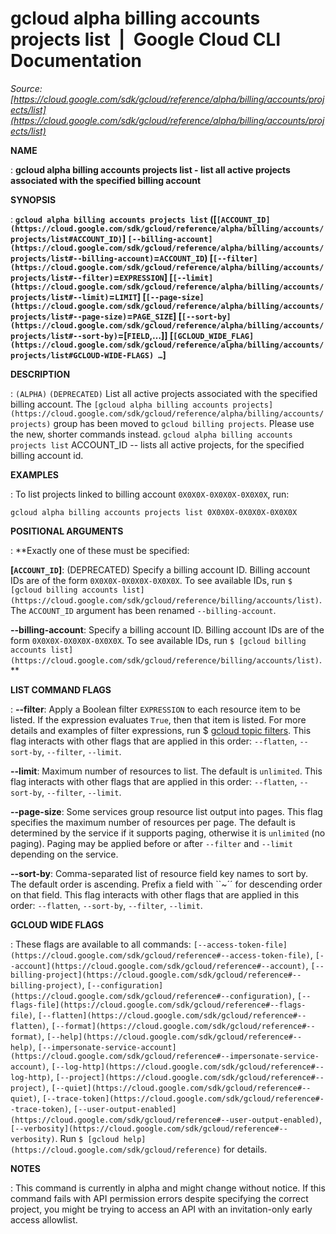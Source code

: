 # gcloud alpha billing accounts projects list  |  Google Cloud CLI Documentation

*Source: [https://cloud.google.com/sdk/gcloud/reference/alpha/billing/accounts/projects/list](https://cloud.google.com/sdk/gcloud/reference/alpha/billing/accounts/projects/list)*

**NAME**

: **gcloud alpha billing accounts projects list - list all active projects associated with the specified billing account**

**SYNOPSIS**

: **`gcloud alpha billing accounts projects list` ([`[ACCOUNT_ID](https://cloud.google.com/sdk/gcloud/reference/alpha/billing/accounts/projects/list#ACCOUNT_ID)`] `[--billing-account](https://cloud.google.com/sdk/gcloud/reference/alpha/billing/accounts/projects/list#--billing-account)`=`ACCOUNT_ID`) [`[--filter](https://cloud.google.com/sdk/gcloud/reference/alpha/billing/accounts/projects/list#--filter)`=`EXPRESSION`] [`[--limit](https://cloud.google.com/sdk/gcloud/reference/alpha/billing/accounts/projects/list#--limit)`=`LIMIT`] [`[--page-size](https://cloud.google.com/sdk/gcloud/reference/alpha/billing/accounts/projects/list#--page-size)`=`PAGE_SIZE`] [`[--sort-by](https://cloud.google.com/sdk/gcloud/reference/alpha/billing/accounts/projects/list#--sort-by)`=[`FIELD`,…]] [`[GCLOUD_WIDE_FLAG](https://cloud.google.com/sdk/gcloud/reference/alpha/billing/accounts/projects/list#GCLOUD-WIDE-FLAGS) …`]**

**DESCRIPTION**

: `(ALPHA)` `(DEPRECATED)` List all active projects
associated with the specified billing account.
The `[gcloud
alpha billing accounts projects](https://cloud.google.com/sdk/gcloud/reference/alpha/billing/accounts/projects)` group has been moved to `gcloud
billing projects`. Please use the new, shorter commands instead.
`gcloud alpha billing accounts projects list` ACCOUNT_ID -- lists all
active projects, for the specified billing account id.

**EXAMPLES**

: To list projects linked to billing account `0X0X0X-0X0X0X-0X0X0X`,
run:

```
gcloud alpha billing accounts projects list 0X0X0X-0X0X0X-0X0X0X
```

**POSITIONAL ARGUMENTS**

: **Exactly one of these must be specified:

**[`ACCOUNT_ID`]**:
(DEPRECATED) Specify a billing account ID. Billing account IDs are of the form
`0X0X0X-0X0X0X-0X0X0X`. To see available IDs, run `$ [gcloud billing accounts
list](https://cloud.google.com/sdk/gcloud/reference/billing/accounts/list)`.
The `ACCOUNT_ID` argument has been renamed
`--billing-account`.

**--billing-account**:
Specify a billing account ID. Billing account IDs are of the form
`0X0X0X-0X0X0X-0X0X0X`. To see available IDs, run `$ [gcloud billing accounts
list](https://cloud.google.com/sdk/gcloud/reference/billing/accounts/list)`.**

**LIST COMMAND FLAGS**

: **--filter**:
Apply a Boolean filter `EXPRESSION` to each resource item
to be listed. If the expression evaluates `True`, then that item is
listed. For more details and examples of filter expressions, run $ [gcloud topic filters](https://cloud.google.com/sdk/gcloud/reference/topic/filters). This flag
interacts with other flags that are applied in this order:
`--flatten`, `--sort-by`, `--filter`,
`--limit`.

**--limit**:
Maximum number of resources to list. The default is `unlimited`. This
flag interacts with other flags that are applied in this order:
`--flatten`, `--sort-by`, `--filter`,
`--limit`.

**--page-size**:
Some services group resource list output into pages. This flag specifies the
maximum number of resources per page. The default is determined by the service
if it supports paging, otherwise it is `unlimited` (no paging).
Paging may be applied before or after `--filter` and
`--limit` depending on the service.

**--sort-by**:
Comma-separated list of resource field key names to sort by. The default order
is ascending. Prefix a field with ``~´´ for descending order on that
field. This flag interacts with other flags that are applied in this order:
`--flatten`, `--sort-by`, `--filter`,
`--limit`.

**GCLOUD WIDE FLAGS**

: These flags are available to all commands: `[--access-token-file](https://cloud.google.com/sdk/gcloud/reference#--access-token-file)`,
`[--account](https://cloud.google.com/sdk/gcloud/reference#--account)`, `[--billing-project](https://cloud.google.com/sdk/gcloud/reference#--billing-project)`,
`[--configuration](https://cloud.google.com/sdk/gcloud/reference#--configuration)`,
`[--flags-file](https://cloud.google.com/sdk/gcloud/reference#--flags-file)`,
`[--flatten](https://cloud.google.com/sdk/gcloud/reference#--flatten)`, `[--format](https://cloud.google.com/sdk/gcloud/reference#--format)`, `[--help](https://cloud.google.com/sdk/gcloud/reference#--help)`, `[--impersonate-service-account](https://cloud.google.com/sdk/gcloud/reference#--impersonate-service-account)`,
`[--log-http](https://cloud.google.com/sdk/gcloud/reference#--log-http)`,
`[--project](https://cloud.google.com/sdk/gcloud/reference#--project)`, `[--quiet](https://cloud.google.com/sdk/gcloud/reference#--quiet)`, `[--trace-token](https://cloud.google.com/sdk/gcloud/reference#--trace-token)`, `[--user-output-enabled](https://cloud.google.com/sdk/gcloud/reference#--user-output-enabled)`,
`[--verbosity](https://cloud.google.com/sdk/gcloud/reference#--verbosity)`.
Run `$ [gcloud help](https://cloud.google.com/sdk/gcloud/reference)` for details.

**NOTES**

: This command is currently in alpha and might change without notice. If this
command fails with API permission errors despite specifying the correct project,
you might be trying to access an API with an invitation-only early access
allowlist.